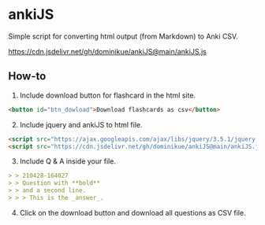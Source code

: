 # ankiJS
Simple script for converting html output (from Markdown) to Anki CSV.


https://cdn.jsdelivr.net/gh/dominikue/ankiJS@main/ankiJS.js


## How-to

1. Include download button for flashcard in the html site.

```html
<button id="btn_dowload">Download flashcards as csv</button>
```

2. Include jquery and ankiJS to html file.

```html
<script src="https://ajax.googleapis.com/ajax/libs/jquery/3.5.1/jquery.min.js"></script>
<script src="https://cdn.jsdelivr.net/gh/dominikue/ankiJS@main/ankiJS.js"></script>
```

3. Include Q & A inside your file.

```markdown code
> > 210428-164027
> > Question with **bold**
> > and a second line.
> > > This is the _answer_.
```

4. Click on the download button and download all questions as CSV file.
